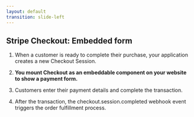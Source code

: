 ```yaml
---
layout: default
transition: slide-left
---
```


## Stripe Checkout: Embedded form

1. When a customer is ready to complete their purchase, your application creates a new Checkout Session.

2. <b>You mount Checkout as an embeddable component on your website to show a payment form.</b>

3. Customers enter their payment details and complete the transaction.

4. After the transaction, the checkout.session.completed webhook event triggers the order fulfillment process.

